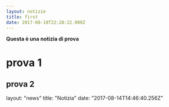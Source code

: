 ```yaml
---
layout: notizie
title: first
date: 2017-08-10T22:28:22.000Z
---
```


**Questa è una notizia di prova**

# prova 1

## prova 2


layout: "news"
title: "Notizia"
date: "2017-08-14T14:46:40.256Z"
